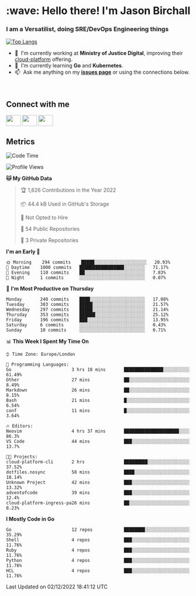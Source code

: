 <h1 align="left" id="jason-title">:wave: Hello there! I'm Jason Birchall</h1>
<h3 align="left">I am a Versatilist, doing SRE/DevOps Engineering things</h3>

[![Top Langs](https://github-readme-stats.vercel.app/api?username=jasonBirchall&show_icons=true&count_private=true&include_all_commits=true&theme=gruvbox)](https://github.com/anuraghazra/github-readme-stats)

- :office: &nbsp;I'm currently working at **Ministry of Justice Digital**, improving their [cloud-platform](https://github.com/ministryofjustice/cloud-platform) offering.
- :seedling: &nbsp;I’m currently learning **Go** and **Kubernetes**.
- :mailbox: &nbsp;Ask me anything on my **[issues page]** or using the connections below.


<br>

<h2>Connect with me</h2>
<p>
<a href="https://twitter.com/jsonBirchall" target="blank"><img align="center" src="https://cdn.jsdelivr.net/npm/simple-icons@3.0.1/icons/twitter.svg" alt="" height="30" width="40" /></a>
<a href="https://keybase.io/json0" target="blank"><img align="center" src="https://cdn.jsdelivr.net/npm/simple-icons@3.0.1/icons/keybase.svg" alt="" height="30" width="40" /></a>
<a href="https://www.reddit.com/user/kakorate" target="blank"><img align="center" src="https://cdn.jsdelivr.net/npm/simple-icons@3.0.1/icons/reddit.svg" alt="" height="30" width="40" /></a>
</p>

<h2>Metrics</h2>

<!--START_SECTION:waka-->
![Code Time](http://img.shields.io/badge/Code%20Time-849%20hrs%2026%20mins-blue)

![Profile Views](http://img.shields.io/badge/Profile%20Views-0-blue)

**🐱 My GitHub Data** 

> 🏆 1,826 Contributions in the Year 2022
 > 
> 📦 44.4 kB Used in GitHub's Storage 
 > 
> 🚫 Not Opted to Hire
 > 
> 📜 54 Public Repositories 
 > 
> 🔑 3 Private Repositories  
 > 
**I'm an Early 🐤** 

```text
🌞 Morning    294 commits    █████░░░░░░░░░░░░░░░░░░░░   20.93% 
🌆 Daytime    1000 commits   █████████████████░░░░░░░░   71.17% 
🌃 Evening    110 commits    ██░░░░░░░░░░░░░░░░░░░░░░░   7.83% 
🌙 Night      1 commits      ░░░░░░░░░░░░░░░░░░░░░░░░░   0.07%

```
📅 **I'm Most Productive on Thursday** 

```text
Monday       240 commits    ████░░░░░░░░░░░░░░░░░░░░░   17.08% 
Tuesday      303 commits    █████░░░░░░░░░░░░░░░░░░░░   21.57% 
Wednesday    297 commits    █████░░░░░░░░░░░░░░░░░░░░   21.14% 
Thursday     353 commits    ██████░░░░░░░░░░░░░░░░░░░   25.12% 
Friday       196 commits    ███░░░░░░░░░░░░░░░░░░░░░░   13.95% 
Saturday     6 commits      ░░░░░░░░░░░░░░░░░░░░░░░░░   0.43% 
Sunday       10 commits     ░░░░░░░░░░░░░░░░░░░░░░░░░   0.71%

```


📊 **This Week I Spent My Time On** 

```text
⌚︎ Time Zone: Europe/London

💬 Programming Languages: 
Go                       3 hrs 18 mins       ███████████████░░░░░░░░░░   61.49% 
Other                    27 mins             ██░░░░░░░░░░░░░░░░░░░░░░░   8.49% 
Markdown                 26 mins             ██░░░░░░░░░░░░░░░░░░░░░░░   8.15% 
Bash                     21 mins             █░░░░░░░░░░░░░░░░░░░░░░░░   6.54% 
conf                     11 mins             █░░░░░░░░░░░░░░░░░░░░░░░░   3.64%

🔥 Editors: 
Neovim                   4 hrs 37 mins       █████████████████████░░░░   86.3% 
VS Code                  44 mins             ███░░░░░░░░░░░░░░░░░░░░░░   13.7%

🐱‍💻 Projects: 
cloud-platform-cli       2 hrs               █████████░░░░░░░░░░░░░░░░   37.52% 
dotfiles.nosync          58 mins             ████░░░░░░░░░░░░░░░░░░░░░   18.14% 
Unknown Project          42 mins             ███░░░░░░░░░░░░░░░░░░░░░░   13.32% 
adventofcode             39 mins             ███░░░░░░░░░░░░░░░░░░░░░░   12.4% 
cloud-platform-ingress-pa26 mins             ██░░░░░░░░░░░░░░░░░░░░░░░   8.23%

```

**I Mostly Code in Go** 

```text
Go                       12 repos            ████████░░░░░░░░░░░░░░░░░   35.29% 
Shell                    4 repos             ███░░░░░░░░░░░░░░░░░░░░░░   11.76% 
Ruby                     4 repos             ███░░░░░░░░░░░░░░░░░░░░░░   11.76% 
Python                   4 repos             ███░░░░░░░░░░░░░░░░░░░░░░   11.76% 
HCL                      4 repos             ███░░░░░░░░░░░░░░░░░░░░░░   11.76%

```



 Last Updated on 02/12/2022 18:41:12 UTC
<!--END_SECTION:waka-->

<!-- links -->

[issues page]: https://github.com/jasonBirchall/jasonBirchall/issues "jasonBirchall/issues"
